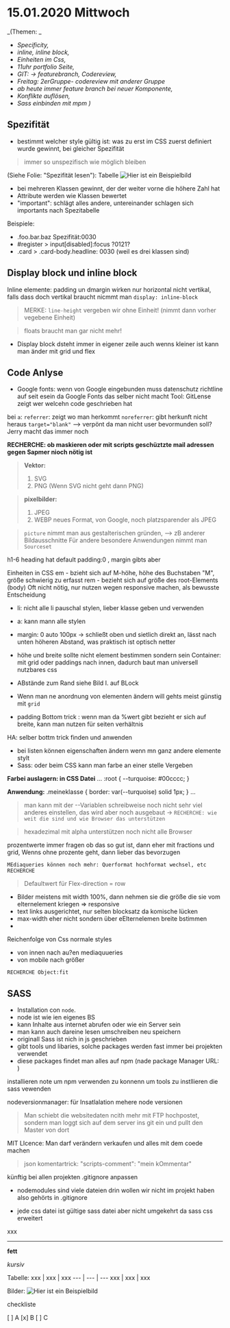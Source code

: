 # 15.01.2020 Mittwoch
_(Themen: _
- _Specificity,_
- _inline, inline block,_ 
- _Einheiten im Css,_
- _11uhr portfolio Seite,_
- _GIT: -> featurebranch, Codereview,_
- _Freitag: 2erGruppe- codereview mit anderer Gruppe_
- _ab heute immer feature branch bei neuer Komponente,_
- _Konflikte auflösen,_
- _Sass einbinden mit mpm )_

## Spezifität

- bestimmt welcher style gültig ist: was zu erst im CSS zuerst definiert wurde gewinnt, bei gleicher Spezifität
> immer so unspezifisch wie möglich bleiben

(Siehe Folie: "Spezifität lesen"): Tabelle
![Hier ist ein Beispielbild](https://example.com/bild.jpg)

- bei mehreren Klassen gewinnt, der der weiter vorne die höhere Zahl hat
- Attribute werden wie Klassen bewertet
- "important": schlägt alles andere, untereinander schlagen sich importants nach Spezitabelle

Beispiele:
- .foo.bar.baz Spezifität:0030
- #register > input[disabled]:focus ?0121?
- .card > .card-body.headline: 0030 (weil es drei klassen sind)


## Display block und inline block
Inline elemente: padding un dmargin wirken nur horizontal nicht vertikal, falls dass doch vertikal braucht nicmmt man `display: inline-block`
> MERKE: `line-height` vergeben wir ohne Einheit! (nimmt dann vorher vegebene Einheit)

> floats braucht man gar nicht mehr!

- Display block dsteht immer in eigener zeile auch wenns kleiner ist kann man änder mit grid und flex

## Code Anlyse
- Google fonts: wenn von Google eingebunden muss datenschutz richtline auf seit esein da Google Fonts das selber nicht macht
Tool: GitLense zeigt wer welcehn code geschrieben hat

bei `a`:
`referrer`: zeigt wo man herkommt
`noreferrer`: gibt herkunft nicht heraus
`target="blank"` --> verpönt da man nicht user bevormunden soll? Jerry macht das immer noch

**RECHERCHE: ob maskieren oder mit scripts geschüztzte mail adressen gegen Sapmer nioch nötig ist**

>**Vektor:**
>1. SVG
>1. PNG (Wenn SVG nicht geht dann PNG)

>**pixelbilder:**
>1. JPEG
>1. WEBP neues Format, von Google, noch platzsparender als JPEG

> `picture` nimmt man aus gestalterischen gründen, --> zB anderer Bildausschnitte
Für andere besondere Anwendungen nimmt man `Sourceset`

h1-6
heading hat default padding:0 , margin gibts aber 

Einheiten in CSS
em - bzieht sich auf M-höhe, höhe des Buchstaben "M", größe schwierig zu erfasst
rem - bezieht sich auf größe des root-Elements (body)
Oft nicht nötig, nur nutzen wegen responsive machen, als bewusste Entscheidung

- li: nicht alle li pauschal stylen, lieber klasse geben und verwenden
- a: kann mann alle stylen
- margin: 0 auto 100px -> schließt oben und sietlich direkt an, lässt nach unten höheren Abstand, was praktisch ist optisch netter
- höhe und breite sollte nicht element bestimmen sondern sein Container: mit grid oder paddings nach innen, dadurch baut man universell nutzbares css

- ABstände zum Rand
siehe Bild I. auf BLock 
- Wenn man ne anordnung von elementen ändern will gehts meist günstig mit `grid`

- padding Bottom trick : wenn man da %wert gibt bezieht er sich auf breite, kann man nutzen für seiten verhältnis

HA: selber bottm trick finden und anwenden

- bei listen können eigenschaften ändern wenn mn ganz andere elemente stylt
- Sass: oder beim CSS kann man farbe an einer stelle Vergeben


**Farbei auslagern: in CSS Datei**
...
:root {
    --turquoise: #00cccc;
}

**Anwendung:**
.meineklasse {
border: var(--turquoise) solid 1px;
}
...

> man kann mit der --Variablen schreibweise noch nicht sehr viel anderes einstellen, das wird aber noch ausgebaut 
-> `RECHERCHE: wie weit die sind und wie Browser das unterstützen`

> hexadezimal mit alpha unterstützen noch nicht alle Browser

prozentwerte immer fragen ob das so gut ist, dann eher mit fractions und grid, Wenns ohne prozente geht, dann lieber das bevorzugen

`MEdiaqueries können noch mehr: Querformat hochformat wechsel, etc RECHERCHE`

> Defaultwert für Flex-direction = row

- Bilder meistens mit width 100%, dann nehmen sie die größe die sie vom elternelement kriegen => responsive
- text links ausgerichtet, nur selten blocksatz da komische lücken
- max-width eher nicht sondern über eElternelemen breite bstimmen
- 
Reichenfolge von Css
 normale styles
 - von innen nach au?en
 mediaquueries
 - von mobile nach größer

 

 `RECHERCHE Object:fit`

## SASS

- Installation con `node`.
- node ist wie ien eigenes BS
- kann Inhalte aus internet abrufen oder wie ein Server sein
- man kann auch dareine lesen umschreiben neu speichern
- originall Sass ist nich in js geschrieben
- gibt tools und libaries, solche packages werden fast immer bei projekten verwendet 
- diese packages findet man alles auf npm (nade package Manager URL: )

installieren note um npm verwenden zu konnenn um tools zu instllieren die sass vewenden

nodeversionmanager: für Insatlalation mehere node versionen

> Man schiebt die websitedaten ncith mehr mit FTP hochpostet, sondern man loggt sich auf dem server ins git ein und pullt den Master von dort


MIT LIcence: Man darf verändern verkaufen und alles mit dem coede machen

> json komentartrick:
"scripts-comment": "mein kOmmentar"

künftig bei allen projekten .gitignore anpassen

- nodemodules sind viele dateien drin  wollen wir nicht im projekt haben also gehörts in .gitignore

- jede css datei ist gültige sass datei aber nicht umgekehrt da sass css erweitert





xxx

---

**fett**

_kursiv_

Tabelle:
xxx | xxx | xxx
--- | --- | ---
xxx | xxx | xxx



Bilder:
![Hier ist ein Beispielbild](https://example.com/bild.jpg)

checkliste

[ ] A
[x] B
[ ] C



